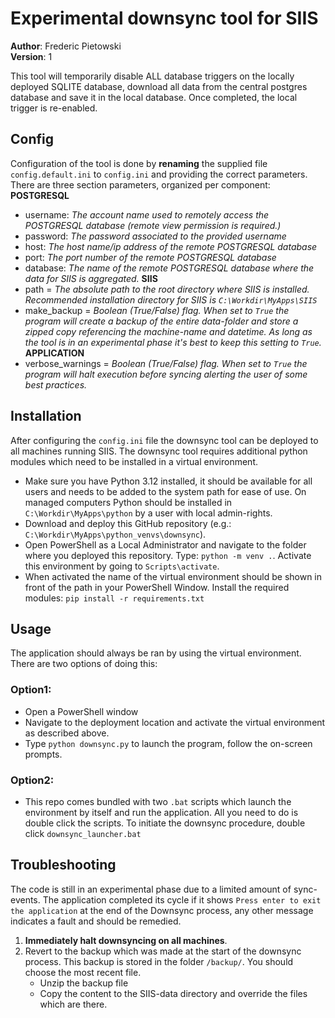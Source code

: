 # Experimental downsync tool for SIIS 
**Author**: Frederic Pietowski \
**Version**: 1

This tool will temporarily disable ALL database triggers on the locally deployed SQLITE database, download all data from the central postgres database and save it in the local database. Once completed, the local trigger is re-enabled.

## Config
Configuration of the tool is done by **renaming** the supplied file ```config.default.ini``` to ```config.ini``` and providing the correct parameters. 
There are three section parameters, organized per component:
**POSTGRESQL**
* username: *The account name used to remotely access the POSTGRESQL database (remote view permission is required.)*
* password: *The password associated to the provided username*
* host: *The host name/ip address of the remote POSTGRESQL database*
* port: *The port number of the remote POSTGRESQL database*
* database: *The name of the remote POSTGRESQL database where the data for SIIS is aggregated.*
**SIIS**
* path = *The absolute path to the root directory where SIIS is installed. Recommended installation directory for SIIS is `C:\Workdir\MyApps\SIIS`*
* make_backup = *Boolean (True/False) flag. When set to ```True``` the program will create a backup of the entire data-folder and store a zipped copy referencing the machine-name and datetime. As long as the tool is in an experimental phase it's best to keep this setting to ```True```.*
**APPLICATION**
* verbose_warnings = *Boolean (True/False) flag. When set to ```True``` the program will halt execution before syncing alerting the user of some best practices.*

## Installation
After configuring the ```config.ini``` file the downsync tool can be deployed to all machines running SIIS. The downsync tool requires additional python modules which need to be installed in a virtual environment. 
* Make sure you have Python 3.12 installed, it should be available for all users and needs to be added to the system path for ease of use. On managed computers Python should be installed in ```C:\Workdir\MyApps\python``` by a user with local admin-rights. 
* Download and deploy this GitHub repository (e.g.: ```C:\Workdir\MyApps\python_venvs\downsync```).
* Open PowerShell as a Local Administrator and navigate to the folder where you deployed this repository. Type: ```python -m venv .```. Activate this environment by going to ```Scripts\activate```.
* When activated the name of the virtual environment should be shown in front of the path in your PowerShell Window. Install the required modules: ```pip install -r requirements.txt```

## Usage
The application should always be ran by using the virtual environment. There are two options of doing this:
### Option1: 
* Open a PowerShell window
* Navigate to the deployment location and activate the virtual environment as described above.
* Type ```python downsync.py``` to launch the program, follow the on-screen prompts. 

### Option2:
* This repo comes bundled with two ```.bat``` scripts which launch the environment by itself and run the application. All you need to do is double click the scripts. 
To initiate the downsync procedure, double click ```downsync_launcher.bat```

## Troubleshooting
The code is still in an experimental phase due to a limited amount of sync-events. The application completed its cycle if it shows ```Press enter to exit the application``` at the end of the Downsync process, any other message indicates a fault and should be remedied.
1) **Immediately halt downsyncing on all machines**. 
2) Revert to the backup which was made at the start of the downsync process. This backup is stored in the folder ```/backup/```. You should choose the most recent file. 
    - Unzip the backup file
    - Copy the content to the SIIS-data directory and override the files which are there.
